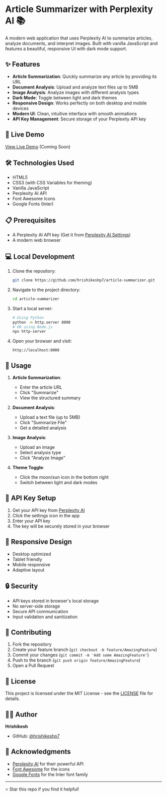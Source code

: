# Article Summarizer with Perplexity AI 📚

A modern web application that uses Perplexity AI to summarize articles, analyze documents, and interpret images. Built with vanilla JavaScript and features a beautiful, responsive UI with dark mode support.

## ✨ Features

- **Article Summarization**: Quickly summarize any article by providing its URL
- **Document Analysis**: Upload and analyze text files up to 5MB
- **Image Analysis**: Analyze images with different analysis types
- **Dark Mode**: Toggle between light and dark themes
- **Responsive Design**: Works perfectly on both desktop and mobile devices
- **Modern UI**: Clean, intuitive interface with smooth animations
- **API Key Management**: Secure storage of your Perplexity API key

## 🚀 Live Demo

[View Live Demo](https://hrishikeshp7.github.io/article-summarizer) (Coming Soon)

## 🛠️ Technologies Used

- HTML5
- CSS3 (with CSS Variables for theming)
- Vanilla JavaScript
- Perplexity AI API
- Font Awesome Icons
- Google Fonts (Inter)

## 📋 Prerequisites

- A Perplexity AI API key (Get it from [Perplexity AI Settings](https://www.perplexity.ai/settings/api))
- A modern web browser

## 💻 Local Development

1. Clone the repository:
   ```bash
   git clone https://github.com/hrishikeshp7/article-summarizer.git
   ```

2. Navigate to the project directory:
   ```bash
   cd article-summarizer
   ```

3. Start a local server:
   ```bash
   # Using Python
   python -m http.server 8000
   # OR using Node.js
   npx http-server
   ```

4. Open your browser and visit:
   ```
   http://localhost:8000
   ```

## 🎯 Usage

1. **Article Summarization**:
   - Enter the article URL
   - Click "Summarize"
   - View the structured summary

2. **Document Analysis**:
   - Upload a text file (up to 5MB)
   - Click "Summarize File"
   - Get a detailed analysis

3. **Image Analysis**:
   - Upload an image
   - Select analysis type
   - Click "Analyze Image"

4. **Theme Toggle**:
   - Click the moon/sun icon in the bottom right
   - Switch between light and dark modes

## 🔑 API Key Setup

1. Get your API key from [Perplexity AI](https://www.perplexity.ai/settings/api)
2. Click the settings icon in the app
3. Enter your API key
4. The key will be securely stored in your browser

## 📱 Responsive Design

- Desktop optimized
- Tablet friendly
- Mobile responsive
- Adaptive layout

## 🔒 Security

- API keys stored in browser's local storage
- No server-side storage
- Secure API communication
- Input validation and sanitization

## 🤝 Contributing

1. Fork the repository
2. Create your feature branch (`git checkout -b feature/AmazingFeature`)
3. Commit your changes (`git commit -m 'Add some AmazingFeature'`)
4. Push to the branch (`git push origin feature/AmazingFeature`)
5. Open a Pull Request

## 📄 License

This project is licensed under the MIT License - see the [LICENSE](LICENSE) file for details.

## 👨‍💻 Author

**Hrishikesh**
- GitHub: [@hrishikeshp7](https://github.com/hrishikeshp7)

## 🙏 Acknowledgments

- [Perplexity AI](https://www.perplexity.ai/) for their powerful API
- [Font Awesome](https://fontawesome.com/) for the icons
- [Google Fonts](https://fonts.google.com/) for the Inter font family

---

⭐️ Star this repo if you find it helpful! 